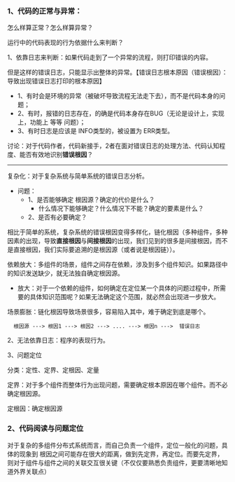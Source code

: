 



### 1、代码的正常与异常：

怎么样算正常？怎么样算异常？

运行中的代码表现的行为依据什么来判断？

1、依靠日志来判断：如果代码走到了一个异常的流程，则打印错误的内容。

但是这样的错误日志，只能显示出整体的异常。【错误日志根本原因（错误根因）：导致出现错误日志打印的根本原因】

- 1、有时会是环境的异常（被破坏导致流程无法走下去），而不是代码本身的问题；
- 2、有时，报错的日志存在，的确是代码本身存在BUG（无论是设计上，实现上，功能上 等等 问题）；
- 3、有时日志是应该是 INFO类型的，被设置为 ERR类型。

讨论：对于代码作者，代码新接手，2者在面对错误日志的处理方法、代码认知程度、能否有效地识别**错误根因**？

---

复杂化：对于复杂系统与简单系统的错误日志分析。

- 问题：
  - 1、是否能够确定 根因源？确定的代价是什么？
    - 什么情况下能够确定？什么情况下不能？确定的要素是什么？
  - 2、是否有必要确定？

相比于简单的系统，复杂系统的错误根因变得多样化，链化根因（多种组件，多种因素的出现，导致**直接根因**与**间接根因**的出现，我们见到的很多是间接根因，而不是直接根因，我们实际要追溯的是根因源（或者说是根因链））。

依赖放大：多组件的场景，组件之间存在依赖，涉及到多个组件知识。如果路径中的知识发送缺少，就无法独自确定根因源。

- 放大：对于一个依赖的组件，如何确定在定位某一个具体的问题过程中，所需要的具体知识范围呢？如果无法确定这个范围，就必然会出现进一步放大。

场景膨胀：链化根因导致场景很多，容易陷入其中，难于确定到底是哪个。

```
  根因源 ---> 根因1 ---> 根因2 ---> .... ---> 根因n --->  错误日志
```



2、无法依靠日志：程序的表现行为。



3、问题定位

分类：定性、定界、定根因、定量

定界：对于多个组件而整体行为出现问题，需要确定根本原因在哪个组件。而不必确定根因源。

定根因：确定根因源



### 2、代码阅读与问题定位

对于复杂的多组件分布式系统而言，而自己负责一个组件，定位一般化的问题，具体的现象到 根因之间可能存在很大的距离，做到先定界，再定位。而要先定界，则对于组件与组件之间的关联交互很关键（不仅仅要熟悉负责组件，更要清晰地知道外界关联点）

